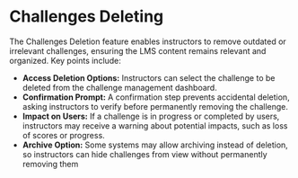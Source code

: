 # Challenges Deleting

The Challenges Deletion feature enables instructors to remove outdated or irrelevant challenges, ensuring the LMS content remains relevant and organized. Key points include:

* **Access Deletion Options:** Instructors can select the challenge to be deleted from the challenge management dashboard.
* **Confirmation Prompt:** A confirmation step prevents accidental deletion, asking instructors to verify before permanently removing the challenge.
* **Impact on Users:** If a challenge is in progress or completed by users, instructors may receive a warning about potential impacts, such as loss of scores or progress.
* **Archive Option:** Some systems may allow archiving instead of deletion, so instructors can hide challenges from view without permanently removing them